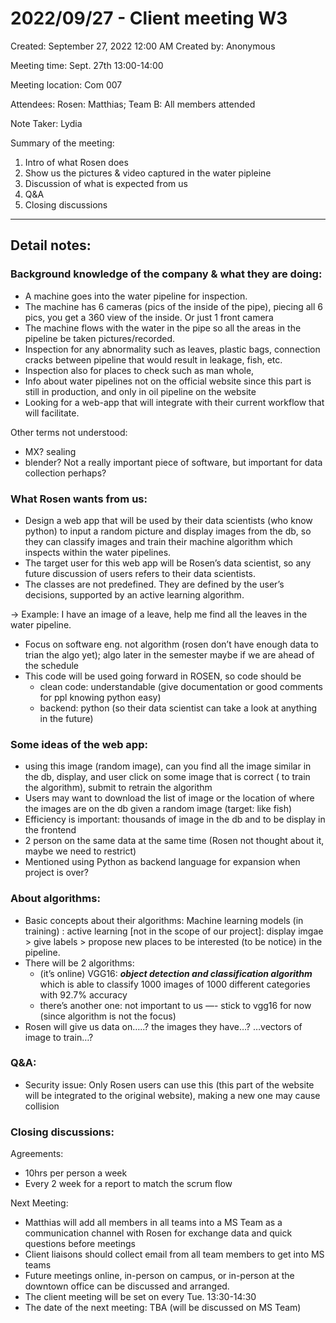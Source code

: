 # 2022/09/27 - Client meeting W3

Created: September 27, 2022 12:00 AM
Created by: Anonymous

Meeting time: Sept. 27th 13:00-14:00

Meeting location: Com 007

Attendees: Rosen: Matthias; Team B: All members attended

Note Taker: Lydia

Summary of the meeting:

1. Intro of what Rosen does
2. Show us the pictures & video captured in the water pipleine
3. Discussion of what is expected from us
4. Q&A 
5. Closing discussions

---

## Detail notes:

### Background knowledge of the company & what they are doing:

- A machine goes into the water pipeline for inspection.
- The machine has 6 cameras (pics of the inside of the pipe), piecing all 6 pics, you get a 360 view of the inside. Or just 1 front camera
- The machine flows with the water in the pipe so all the areas in the pipeline be taken pictures/recorded.
- Inspection for any abnormality such as leaves, plastic bags, connection cracks between pipeline that would result in leakage, fish, etc.
- Inspection also for places to check such as man whole,
- Info about water pipelines not on the official website since this part is still in production, and only in oil pipeline on the website
- Looking for a web-app that will integrate with their current workflow that will facilitate.

Other terms not understood: 

- MX? sealing
- blender? Not a really important piece of software, but important for data collection perhaps?

### What Rosen wants from us:

- Design a web app that will be used by their data scientists (who know python) to input a random picture and display images from the db, so they can classify images and train their machine algorithm which inspects within the water pipelines.
- The target user for this web app will be Rosen’s data scientist, so any future discussion of users refers to their data scientists.
- The classes are not predefined. They are defined by the user’s decisions, supported by an active learning algorithm.

→ Example: I have an image of a leave, help me find all the leaves in the water pipeline.

- Focus on software eng. not algorithm (rosen don’t have enough data to trian the algo yet); algo later in the semester maybe if we are ahead of the schedule
- This code will be used going forward in ROSEN, so code should be
    - clean code: understandable (give documentation or good comments for ppl knowing python easy)
    - backend: python (so their data scientist can take a look at anything in the future)

### Some ideas of the web app:

- using this image (random image), can you find all the image similar in the db, display, and user click on some image that is correct ( to train the algorithm), submit to retrain the algorithm
- Users may want to download the list of image or the location of where the images are on the db given a random image (target: like fish)
- Efficiency is important: thousands of image in the db and to be display in the frontend
- 2 person on the same data at the same time (Rosen not thought about it, maybe we need to restrict)
- Mentioned using Python as backend language for expansion when project is over?

### About algorithms:

- Basic concepts about their algorithms: Machine learning models (in training) : active learning [not in the scope of our project]: display imgae > give labels > propose new places to be interested (to be notice) in the pipeline.
- There will be 2 algorithms:
    - (it’s online) VGG16: ***object detection and classification algorithm*** which is able to classify 1000 images of 1000 different categories with 92.7% accuracy
    - there’s another one: not important to us  —- stick to vgg16 for now (since algorithm is not the focus)
- Rosen will give us data on…..? the images they have…? …vectors of image to train…?

### Q&A:

- Security issue: Only Rosen users can use this (this part of the website will be integrated to the original website), making a new one may cause collision

### Closing discussions:

Agreements:

- 10hrs per person a week
- Every 2 week for a report to match the scrum flow

Next Meeting:

- Matthias will add all members in all teams into a MS Team as a communication channel with Rosen for exchange data and quick questions before meetings
- Client liaisons should collect email from all team members to get into MS teams
- Future meetings online, in-person on campus, or in-person at the downtown office can be discussed and arranged.
- The client meeting will be set on every Tue. 13:30-14:30
- The date of the next meeting: TBA (will be discussed on MS Team)
